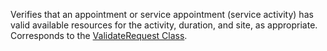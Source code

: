 Verifies that an appointment or service appointment (service activity) has valid available resources for the activity, duration, and site, as appropriate.  
Corresponds to the [ValidateRequest Class](https://msdn.microsoft.com/library/microsoft.crm.sdk.messages.validaterequest.aspx).
